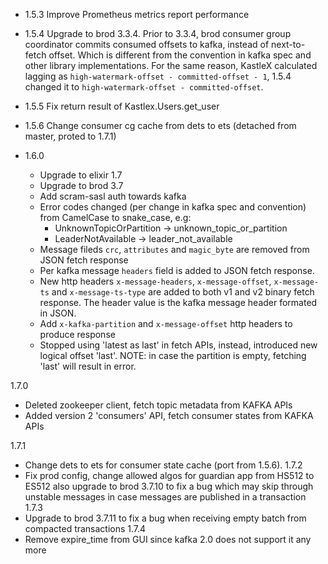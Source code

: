 
* 1.5.3 Improve Prometheus metrics report performance

* 1.5.4 Upgrade to brod 3.3.4.
  Prior to 3.3.4, brod consumer group coordinator commits consumed offsets to kafka, instead of next-to-fetch offset.
  Which is different from the convention in kafka spec and other library implementations.
  For the same reason, KastleX calculated lagging as `high-watermark-offset - committed-offset - 1`,
  1.5.4 changed it to `high-watermark-offset - committed-offset`.

* 1.5.5 Fix return result of Kastlex.Users.get_user

* 1.5.6 Change consumer cg cache from dets to ets (detached from master, proted to 1.7.1)

* 1.6.0
  - Upgrade to elixir 1.7
  - Upgrade to brod 3.7
  - Add scram-sasl auth towards kafka
  - Error codes changed (per change in kafka spec and convention) from CamelCase to snake_case, e.g:
      * UnknownTopicOrPartition -> unknown_topic_or_partition
      * LeaderNotAvailable -> leader_not_available
  - Message fileds `crc`, `attributes` and `magic_byte` are removed from JSON fetch response
  - Per kafka message `headers` field is added to JSON fetch response.
  - New http headers `x-message-headers`, `x-message-offset`, `x-message-ts` and `x-message-ts-type` are
    added to both v1 and v2 binary fetch response.
    The header value is the kafka message header formated in JSON.
  - Add `x-kafka-partition` and `x-message-offset` http headers to produce response
  - Stopped using 'latest as last' in fetch APIs, instead, introduced new logical offset 'last'.
    NOTE: in case the partition is empty, fetching 'last' will result in error.

1.7.0
  - Deleted zookeeper client, fetch topic metadata from KAFKA APIs
  - Added version 2 'consumers' API, fetch consumer states from KAFKA APIs

1.7.1
  - Change dets to ets for consumer state cache (port from 1.5.6).
1.7.2
  - Fix prod config, change allowed algos for guardian app from HS512 to ES512
    also upgrade to brod 3.7.10 to fix a bug which may skip through unstable messages
    in case messages are published in a transaction
1.7.3
  - Upgrade to brod 3.7.11 to fix a bug when receiving empty batch from compacted transactions
1.7.4
  - Remove expire_time from GUI since kafka 2.0 does not support it any more

